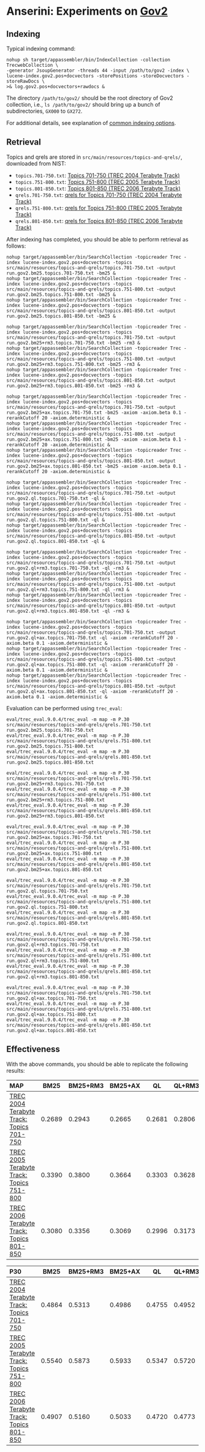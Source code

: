 # Anserini: Experiments on [Gov2](http://ir.dcs.gla.ac.uk/test_collections/gov2-summary.htm)

## Indexing

Typical indexing command:

```
nohup sh target/appassembler/bin/IndexCollection -collection TrecwebCollection \
-generator JsoupGenerator -threads 44 -input /path/to/gov2 -index \
lucene-index.gov2.pos+docvectors -storePositions -storeDocvectors -storeRawDocs \
>& log.gov2.pos+docvectors+rawdocs &
```

The directory `/path/to/gov2/` should be the root directory of Gov2 collection, i.e., `ls /path/to/gov2/` should bring up a bunch of subdirectories, `GX000` to `GX272`.

For additional details, see explanation of [common indexing options](common-indexing-options.md).

## Retrieval

Topics and qrels are stored in `src/main/resources/topics-and-qrels/`, downloaded from NIST:

+ `topics.701-750.txt`: [Topics 701-750 (TREC 2004 Terabyte Track)](http://trec.nist.gov/data/terabyte/04/04topics.701-750.txt)
+ `topics.751-800.txt`: [Topics 751-800 (TREC 2005 Terabyte Track)](http://trec.nist.gov/data/terabyte/05/05.topics.751-800.txt)
+ `topics.801-850.txt`: [Topics 801-850 (TREC 2006 Terabyte Track)](http://trec.nist.gov/data/terabyte/06/06.topics.801-850.txt)
+ `qrels.701-750.txt`: [qrels for Topics 701-750 (TREC 2004 Terabyte Track)](http://trec.nist.gov/data/terabyte/04/04.qrels.12-Nov-04)
+ `qrels.751-800.txt`: [qrels for Topics 751-800 (TREC 2005 Terabyte Track)](http://trec.nist.gov/data/terabyte/05/05.adhoc_qrels)
+ `qrels.801-850.txt`: [qrels for Topics 801-850 (TREC 2006 Terabyte Track)](http://trec.nist.gov/data/terabyte/06/qrels.tb06.top50)

After indexing has completed, you should be able to perform retrieval as follows:

```
nohup target/appassembler/bin/SearchCollection -topicreader Trec -index lucene-index.gov2.pos+docvectors -topics src/main/resources/topics-and-qrels/topics.701-750.txt -output run.gov2.bm25.topics.701-750.txt -bm25 &
nohup target/appassembler/bin/SearchCollection -topicreader Trec -index lucene-index.gov2.pos+docvectors -topics src/main/resources/topics-and-qrels/topics.751-800.txt -output run.gov2.bm25.topics.751-800.txt -bm25 &
nohup target/appassembler/bin/SearchCollection -topicreader Trec -index lucene-index.gov2.pos+docvectors -topics src/main/resources/topics-and-qrels/topics.801-850.txt -output run.gov2.bm25.topics.801-850.txt -bm25 &

nohup target/appassembler/bin/SearchCollection -topicreader Trec -index lucene-index.gov2.pos+docvectors -topics src/main/resources/topics-and-qrels/topics.701-750.txt -output run.gov2.bm25+rm3.topics.701-750.txt -bm25 -rm3 &
nohup target/appassembler/bin/SearchCollection -topicreader Trec -index lucene-index.gov2.pos+docvectors -topics src/main/resources/topics-and-qrels/topics.751-800.txt -output run.gov2.bm25+rm3.topics.751-800.txt -bm25 -rm3 &
nohup target/appassembler/bin/SearchCollection -topicreader Trec -index lucene-index.gov2.pos+docvectors -topics src/main/resources/topics-and-qrels/topics.801-850.txt -output run.gov2.bm25+rm3.topics.801-850.txt -bm25 -rm3 &

nohup target/appassembler/bin/SearchCollection -topicreader Trec -index lucene-index.gov2.pos+docvectors -topics src/main/resources/topics-and-qrels/topics.701-750.txt -output run.gov2.bm25+ax.topics.701-750.txt -bm25 -axiom -axiom.beta 0.1 -rerankCutoff 20 -axiom.deterministic &
nohup target/appassembler/bin/SearchCollection -topicreader Trec -index lucene-index.gov2.pos+docvectors -topics src/main/resources/topics-and-qrels/topics.751-800.txt -output run.gov2.bm25+ax.topics.751-800.txt -bm25 -axiom -axiom.beta 0.1 -rerankCutoff 20 -axiom.deterministic &
nohup target/appassembler/bin/SearchCollection -topicreader Trec -index lucene-index.gov2.pos+docvectors -topics src/main/resources/topics-and-qrels/topics.801-850.txt -output run.gov2.bm25+ax.topics.801-850.txt -bm25 -axiom -axiom.beta 0.1 -rerankCutoff 20 -axiom.deterministic &

nohup target/appassembler/bin/SearchCollection -topicreader Trec -index lucene-index.gov2.pos+docvectors -topics src/main/resources/topics-and-qrels/topics.701-750.txt -output run.gov2.ql.topics.701-750.txt -ql &
nohup target/appassembler/bin/SearchCollection -topicreader Trec -index lucene-index.gov2.pos+docvectors -topics src/main/resources/topics-and-qrels/topics.751-800.txt -output run.gov2.ql.topics.751-800.txt -ql &
nohup target/appassembler/bin/SearchCollection -topicreader Trec -index lucene-index.gov2.pos+docvectors -topics src/main/resources/topics-and-qrels/topics.801-850.txt -output run.gov2.ql.topics.801-850.txt -ql &

nohup target/appassembler/bin/SearchCollection -topicreader Trec -index lucene-index.gov2.pos+docvectors -topics src/main/resources/topics-and-qrels/topics.701-750.txt -output run.gov2.ql+rm3.topics.701-750.txt -ql -rm3 &
nohup target/appassembler/bin/SearchCollection -topicreader Trec -index lucene-index.gov2.pos+docvectors -topics src/main/resources/topics-and-qrels/topics.751-800.txt -output run.gov2.ql+rm3.topics.751-800.txt -ql -rm3 &
nohup target/appassembler/bin/SearchCollection -topicreader Trec -index lucene-index.gov2.pos+docvectors -topics src/main/resources/topics-and-qrels/topics.801-850.txt -output run.gov2.ql+rm3.topics.801-850.txt -ql -rm3 &

nohup target/appassembler/bin/SearchCollection -topicreader Trec -index lucene-index.gov2.pos+docvectors -topics src/main/resources/topics-and-qrels/topics.701-750.txt -output run.gov2.ql+ax.topics.701-750.txt -ql -axiom -rerankCutoff 20 -axiom.beta 0.1 -axiom.deterministic &
nohup target/appassembler/bin/SearchCollection -topicreader Trec -index lucene-index.gov2.pos+docvectors -topics src/main/resources/topics-and-qrels/topics.751-800.txt -output run.gov2.ql+ax.topics.751-800.txt -ql -axiom -rerankCutoff 20 -axiom.beta 0.1 -axiom.deterministic &
nohup target/appassembler/bin/SearchCollection -topicreader Trec -index lucene-index.gov2.pos+docvectors -topics src/main/resources/topics-and-qrels/topics.801-850.txt -output run.gov2.ql+ax.topics.801-850.txt -ql -axiom -rerankCutoff 20 -axiom.beta 0.1 -axiom.deterministic &

```

Evaluation can be performed using `trec_eval`:

```
eval/trec_eval.9.0.4/trec_eval -m map -m P.30 src/main/resources/topics-and-qrels/qrels.701-750.txt run.gov2.bm25.topics.701-750.txt
eval/trec_eval.9.0.4/trec_eval -m map -m P.30 src/main/resources/topics-and-qrels/qrels.751-800.txt run.gov2.bm25.topics.751-800.txt
eval/trec_eval.9.0.4/trec_eval -m map -m P.30 src/main/resources/topics-and-qrels/qrels.801-850.txt run.gov2.bm25.topics.801-850.txt

eval/trec_eval.9.0.4/trec_eval -m map -m P.30 src/main/resources/topics-and-qrels/qrels.701-750.txt run.gov2.bm25+rm3.topics.701-750.txt
eval/trec_eval.9.0.4/trec_eval -m map -m P.30 src/main/resources/topics-and-qrels/qrels.751-800.txt run.gov2.bm25+rm3.topics.751-800.txt
eval/trec_eval.9.0.4/trec_eval -m map -m P.30 src/main/resources/topics-and-qrels/qrels.801-850.txt run.gov2.bm25+rm3.topics.801-850.txt

eval/trec_eval.9.0.4/trec_eval -m map -m P.30 src/main/resources/topics-and-qrels/qrels.701-750.txt run.gov2.bm25+ax.topics.701-750.txt
eval/trec_eval.9.0.4/trec_eval -m map -m P.30 src/main/resources/topics-and-qrels/qrels.751-800.txt run.gov2.bm25+ax.topics.751-800.txt
eval/trec_eval.9.0.4/trec_eval -m map -m P.30 src/main/resources/topics-and-qrels/qrels.801-850.txt run.gov2.bm25+ax.topics.801-850.txt

eval/trec_eval.9.0.4/trec_eval -m map -m P.30 src/main/resources/topics-and-qrels/qrels.701-750.txt run.gov2.ql.topics.701-750.txt
eval/trec_eval.9.0.4/trec_eval -m map -m P.30 src/main/resources/topics-and-qrels/qrels.751-800.txt run.gov2.ql.topics.751-800.txt
eval/trec_eval.9.0.4/trec_eval -m map -m P.30 src/main/resources/topics-and-qrels/qrels.801-850.txt run.gov2.ql.topics.801-850.txt

eval/trec_eval.9.0.4/trec_eval -m map -m P.30 src/main/resources/topics-and-qrels/qrels.701-750.txt run.gov2.ql+rm3.topics.701-750.txt
eval/trec_eval.9.0.4/trec_eval -m map -m P.30 src/main/resources/topics-and-qrels/qrels.751-800.txt run.gov2.ql+rm3.topics.751-800.txt
eval/trec_eval.9.0.4/trec_eval -m map -m P.30 src/main/resources/topics-and-qrels/qrels.801-850.txt run.gov2.ql+rm3.topics.801-850.txt

eval/trec_eval.9.0.4/trec_eval -m map -m P.30 src/main/resources/topics-and-qrels/qrels.701-750.txt run.gov2.ql+ax.topics.701-750.txt
eval/trec_eval.9.0.4/trec_eval -m map -m P.30 src/main/resources/topics-and-qrels/qrels.751-800.txt run.gov2.ql+ax.topics.751-800.txt
eval/trec_eval.9.0.4/trec_eval -m map -m P.30 src/main/resources/topics-and-qrels/qrels.801-850.txt run.gov2.ql+ax.topics.801-850.txt

```

## Effectiveness

With the above commands, you should be able to replicate the following results:

MAP                                     | BM25      | BM25+RM3  | BM25+AX   | QL        | QL+RM3    | QL+AX     |
:---------------------------------------|-----------|-----------|-----------|-----------|-----------|-----------|
[TREC 2004 Terabyte Track: Topics 701-750](http://trec.nist.gov/data/terabyte04.html)| 0.2689    | 0.2943    | 0.2665    | 0.2681    | 0.2806    | 0.2666    |
[TREC 2005 Terabyte Track: Topics 751-800](http://trec.nist.gov/data/terabyte05.html)| 0.3390    | 0.3800    | 0.3664    | 0.3303    | 0.3628    | 0.3646    |
[TREC 2006 Terabyte Track: Topics 801-850](http://trec.nist.gov/data/terabyte06.html)| 0.3080    | 0.3356    | 0.3069    | 0.2996    | 0.3173    | 0.3084    |


P30                                     | BM25      | BM25+RM3  | BM25+AX   | QL        | QL+RM3    | QL+AX     |
:---------------------------------------|-----------|-----------|-----------|-----------|-----------|-----------|
[TREC 2004 Terabyte Track: Topics 701-750](http://trec.nist.gov/data/terabyte04.html)| 0.4864    | 0.5313    | 0.4986    | 0.4755    | 0.4952    | 0.4932    |
[TREC 2005 Terabyte Track: Topics 751-800](http://trec.nist.gov/data/terabyte05.html)| 0.5540    | 0.5873    | 0.5933    | 0.5347    | 0.5720    | 0.5840    |
[TREC 2006 Terabyte Track: Topics 801-850](http://trec.nist.gov/data/terabyte06.html)| 0.4907    | 0.5160    | 0.5033    | 0.4720    | 0.4773    | 0.4920    |


